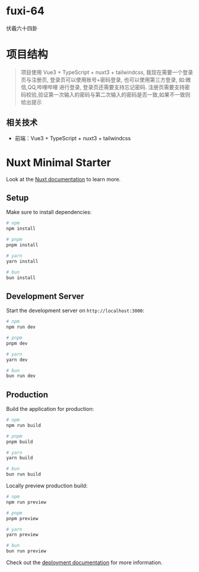 # fuxi-64
伏羲六十四卦

# 项目结构
> 项目使用 Vue3 + TypeScript + nuxt3 + tailwindcss, 我现在需要一个登录页与注册页,  登录页可以使用账号+密码登录, 也可以使用第三方登录, 如:微信,QQ,哔哩哔哩 进行登录, 登录页还需要支持忘记密码. 注册页需要支持密码校验,验证第一次输入的密码与第二次输入的密码是否一致,如果不一致则给出提示 

## 相关技术

- 前端：Vue3 + TypeScript + nuxt3 + tailwindcss 




# Nuxt Minimal Starter

Look at the [Nuxt documentation](https://nuxt.com/docs/getting-started/introduction) to learn more.

## Setup

Make sure to install dependencies:

```bash
# npm
npm install

# pnpm
pnpm install

# yarn
yarn install

# bun
bun install
```

## Development Server

Start the development server on `http://localhost:3000`:

```bash
# npm
npm run dev

# pnpm
pnpm dev

# yarn
yarn dev

# bun
bun run dev
```

## Production

Build the application for production:

```bash
# npm
npm run build

# pnpm
pnpm build

# yarn
yarn build

# bun
bun run build
```

Locally preview production build:

```bash
# npm
npm run preview

# pnpm
pnpm preview

# yarn
yarn preview

# bun
bun run preview
```

Check out the [deployment documentation](https://nuxt.com/docs/getting-started/deployment) for more information.
